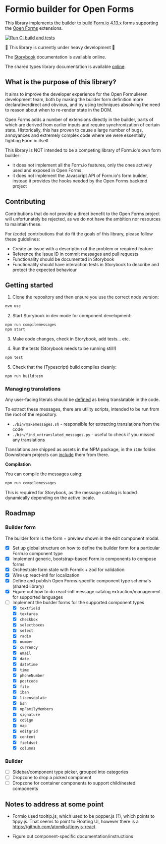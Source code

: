 # Formio builder for Open Forms

This library implements the builder to build
[Form.io 4.13.x](https://github.com/formio/formio.js/tree/4.13.x/) forms supporting the
[Open Forms](https://github.com/open-formulieren/open-forms) extensions.

[![Run CI build and tests](https://github.com/open-formulieren/formio-builder/actions/workflows/ci.yml/badge.svg)](https://github.com/open-formulieren/formio-builder/actions/workflows/ci.yml)

:construction: This library is currently under heavy development :construction:

The [Storybook](https://open-formulieren.github.io/formio-builder/) documentation is available
online.

The shared types library documentation is available
[online](https://open-formulieren.github.io/types/).

## What is the purpose of this library?

It aims to improve the developer experience for the Open Formulieren development team, both by
making the builder form definition more declarative/direct and obvious, and by using techniques
absolving the need to reason about when to re-render state in the DOM.

Open Forms adds a number of extensions directly in the builder, parts of which are derived from
earlier inputs and require synchronization of certain state. Historically, this has proven to cause
a large number of bugs, annoyances and extremely complex code where we were essentially fighting
Form.io itself.

This library is NOT intended to be a competing library of Form.io's own form builder:

- it does not implement all the Form.io features, only the ones actively used and exposed in Open
  Forms
- it does not implement the Javascript API of Form.io's form builder, instead it provides the hooks
  needed by the Open Forms backend project

## Contributing

Contributions that do not provide a direct benefit to the Open Forms project will unfortunately be
rejected, as we do not have the ambition nor resources to maintain these.

For (code) contributions that do fit the goals of this library, please follow these guidelines:

- Create an issue with a description of the problem or required feature
- Reference the issue ID in commit messages and pull requests
- Functionality should be documented in Storybook
- Functionality should have interaction tests in Storybook to describe and protect the expected
  behaviour

## Getting started

1. Clone the repository and then ensure you use the correct node version:

```bash
nvm use
```

2. Start Storybook in dev mode for component development:

```bash
npm run compilemessages
npm start
```

3. Make code changes, check in Storybook, add tests... etc.

4. Run the tests (Storybook needs to be running still!)

```bash
npm test
```

5. Check that the (Typescript) build compiles cleanly:

```bash
npm run build:esm
```

### Managing translations

Any user-facing literals should be
[defined](https://formatjs.io/docs/getting-started/message-declaration/) as being translatable in
the code.

To extract these messages, there are utility scripts, intended to be run from the root of the
repository.

- `./bin/makemessages.sh` - responsible for extracting translations from the code
- `./bin/find_untranslated_messages.py` - useful to check if you missed any translations

Translations are shipped as assets in the NPM package, in the `i18n` folder. Downstream projects can
[include](https://formatjs.io/docs/guides/distribute-libraries#declaring-with-a-convention) them
from there.

**Compilation**

You can compile the messages using:

```bash
npm run compilemessages
```

This is required for Storybook, as the message catalog is loaded dynamically depending on the active
locale.

## Roadmap

### Builder form

The builder form is the form + preview shown in the edit component modal.

- [x] Set up global structure on how to define the builder form for a particular Form.io component
      type
- [x] Implement generic, bootstrap-based Form.io components to compose forms
- [x] Orchestrate form state with Formik + zod for validation
- [x] Wire up react-intl for localization
- [x] Define and publish Open Forms-specific component type schema's (shared library)
- [x] Figure out how to do react-intl message catalog extraction/management for supported languages
- [ ] Implement the builder forms for the supported component types
  - [x] `textfield`
  - [x] `textarea`
  - [x] `checkbox`
  - [x] `selectboxes`
  - [x] `select`
  - [x] `radio`
  - [x] `number`
  - [x] `currency`
  - [x] `email`
  - [x] `date`
  - [x] `datetime`
  - [x] `time`
  - [x] `phoneNumber`
  - [x] `postcode`
  - [x] `file`
  - [x] `iban`
  - [x] `licenseplate`
  - [x] `bsn`
  - [x] `npFamilyMembers`
  - [x] `signature`
  - [x] `coSign`
  - [x] `map`
  - [x] `editgrid`
  - [x] `content`
  - [x] `fieldset`
  - [x] `columns`

### Builder

- [ ] Sidebar/component type picker, grouped into categories
- [ ] Dropzone to drop a picked component
- [ ] Dropzone for container components to support child/nested components

## Notes to address at some point

- Formio used tooltip.js, which used to be popper.js (?), which points to tippy.js. That seems to
  point to Floating UI, however there is a https://github.com/atomiks/tippyjs-react.

- Figure out component-specific documentation/instructions
